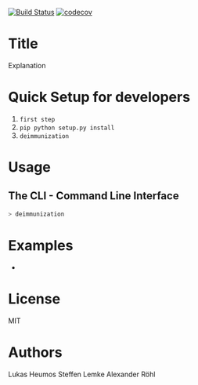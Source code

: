 [![Build Status](https://travis-ci.org/Zethson/PythonProjectTemplate.svg?branch=master)](https://travis-ci.org/Zethson/PythonProjectTemplate)
[![codecov](https://codecov.io/gh/Zethson/PythonProjectTemplate/branch/master/graph/badge.svg)](https://codecov.io/gh/Zethson/PythonProjectTemplate)

# Title
Explanation 

Quick Setup for developers
=====
1. <code>first step</code>
2. <code>pip python setup.py install</code>
3. <code>deimmunization</code>

Usage
=====
## The CLI - Command Line Interface
```bash
> deimmunization
```

Examples
=====
- 

License
=====
MIT

Authors
=====
Lukas Heumos
Steffen Lemke
Alexander Röhl

